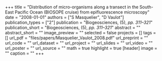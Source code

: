 +++
title = "Distribution of micro-organisms along a transect in the South-East Pacific Ocean (BIOSOPE cruise) from epifluorescence microscopy"
date = "2008-01-01"
authors = ["S Masquelier", "D Vaulot"]
publication_types = ["2"]
publication = "Biogeosciences, (5), _pp. 311–321_"
publication_short = "Biogeosciences, (5), _pp. 311–321_"
abstract = ""
abstract_short = ""
image_preview = ""
selected = false
projects = []
tags = []
url_pdf = "files/papers/Masquelier_Vaulot_2008.pdf"
url_preprint = ""
url_code = ""
url_dataset = ""
url_project = ""
url_slides = ""
url_video = ""
url_poster = ""
url_source = ""
math = true
highlight = true
[header]
image = ""
caption = ""
+++
